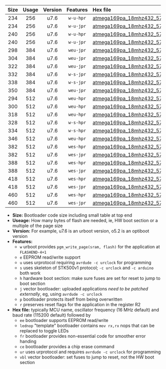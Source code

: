 |Size|Usage|Version|Features|Hex file|
|:-:|:-:|:-:|:-:|:--|
|234|256|u7.6|`w-u-hpr`|[atmega169pa_18mhz432_57600bps_ur.hex](https://raw.githubusercontent.com/stefanrueger/urboot/main/atmega169pa_18mhz432_57600bps_ur.hex)|
|234|256|u7.6|`w-u-jpr`|[atmega169pa_18mhz432_57600bps_ur_vbl.hex](https://raw.githubusercontent.com/stefanrueger/urboot/main/atmega169pa_18mhz432_57600bps_ur_vbl.hex)|
|240|256|u7.6|`w-u-hpr`|[atmega169pa_18mhz432_57600bps_lednop_ur.hex](https://raw.githubusercontent.com/stefanrueger/urboot/main/atmega169pa_18mhz432_57600bps_lednop_ur.hex)|
|240|256|u7.6|`w-u-jpr`|[atmega169pa_18mhz432_57600bps_lednop_ur_vbl.hex](https://raw.githubusercontent.com/stefanrueger/urboot/main/atmega169pa_18mhz432_57600bps_lednop_ur_vbl.hex)|
|298|384|u7.6|`weu-jpr`|[atmega169pa_18mhz432_57600bps_ee_ur_vbl.hex](https://raw.githubusercontent.com/stefanrueger/urboot/main/atmega169pa_18mhz432_57600bps_ee_ur_vbl.hex)|
|304|384|u7.6|`weu-jpr`|[atmega169pa_18mhz432_57600bps_ee_lednop_ur_vbl.hex](https://raw.githubusercontent.com/stefanrueger/urboot/main/atmega169pa_18mhz432_57600bps_ee_lednop_ur_vbl.hex)|
|322|384|u7.6|`weu-jpr`|[atmega169pa_18mhz432_57600bps_ee_lednop_fr_ur_vbl.hex](https://raw.githubusercontent.com/stefanrueger/urboot/main/atmega169pa_18mhz432_57600bps_ee_lednop_fr_ur_vbl.hex)|
|332|384|u7.6|`w-s-jpr`|[atmega169pa_18mhz432_57600bps_vbl.hex](https://raw.githubusercontent.com/stefanrueger/urboot/main/atmega169pa_18mhz432_57600bps_vbl.hex)|
|338|384|u7.6|`w-s-jpr`|[atmega169pa_18mhz432_57600bps_lednop_vbl.hex](https://raw.githubusercontent.com/stefanrueger/urboot/main/atmega169pa_18mhz432_57600bps_lednop_vbl.hex)|
|350|384|u7.6|`weu-jpr`|[atmega169pa_18mhz432_57600bps_ee_lednop_fr_ce_ur_vbl.hex](https://raw.githubusercontent.com/stefanrueger/urboot/main/atmega169pa_18mhz432_57600bps_ee_lednop_fr_ce_ur_vbl.hex)|
|294|512|u7.6|`weu-hpr`|[atmega169pa_18mhz432_57600bps_ee_ur.hex](https://raw.githubusercontent.com/stefanrueger/urboot/main/atmega169pa_18mhz432_57600bps_ee_ur.hex)|
|300|512|u7.6|`weu-hpr`|[atmega169pa_18mhz432_57600bps_ee_lednop_ur.hex](https://raw.githubusercontent.com/stefanrueger/urboot/main/atmega169pa_18mhz432_57600bps_ee_lednop_ur.hex)|
|318|512|u7.6|`weu-hpr`|[atmega169pa_18mhz432_57600bps_ee_lednop_fr_ur.hex](https://raw.githubusercontent.com/stefanrueger/urboot/main/atmega169pa_18mhz432_57600bps_ee_lednop_fr_ur.hex)|
|328|512|u7.6|`w-s-hpr`|[atmega169pa_18mhz432_57600bps.hex](https://raw.githubusercontent.com/stefanrueger/urboot/main/atmega169pa_18mhz432_57600bps.hex)|
|334|512|u7.6|`w-s-hpr`|[atmega169pa_18mhz432_57600bps_lednop.hex](https://raw.githubusercontent.com/stefanrueger/urboot/main/atmega169pa_18mhz432_57600bps_lednop.hex)|
|346|512|u7.6|`weu-hpr`|[atmega169pa_18mhz432_57600bps_ee_lednop_fr_ce_ur.hex](https://raw.githubusercontent.com/stefanrueger/urboot/main/atmega169pa_18mhz432_57600bps_ee_lednop_fr_ce_ur.hex)|
|382|512|u7.6|`wes-hpr`|[atmega169pa_18mhz432_57600bps_ee.hex](https://raw.githubusercontent.com/stefanrueger/urboot/main/atmega169pa_18mhz432_57600bps_ee.hex)|
|382|512|u7.6|`wes-jpr`|[atmega169pa_18mhz432_57600bps_ee_vbl.hex](https://raw.githubusercontent.com/stefanrueger/urboot/main/atmega169pa_18mhz432_57600bps_ee_vbl.hex)|
|388|512|u7.6|`wes-hpr`|[atmega169pa_18mhz432_57600bps_ee_lednop.hex](https://raw.githubusercontent.com/stefanrueger/urboot/main/atmega169pa_18mhz432_57600bps_ee_lednop.hex)|
|388|512|u7.6|`wes-jpr`|[atmega169pa_18mhz432_57600bps_ee_lednop_vbl.hex](https://raw.githubusercontent.com/stefanrueger/urboot/main/atmega169pa_18mhz432_57600bps_ee_lednop_vbl.hex)|
|418|512|u7.6|`wes-hpr`|[atmega169pa_18mhz432_57600bps_ee_lednop_fr.hex](https://raw.githubusercontent.com/stefanrueger/urboot/main/atmega169pa_18mhz432_57600bps_ee_lednop_fr.hex)|
|418|512|u7.6|`wes-jpr`|[atmega169pa_18mhz432_57600bps_ee_lednop_fr_vbl.hex](https://raw.githubusercontent.com/stefanrueger/urboot/main/atmega169pa_18mhz432_57600bps_ee_lednop_fr_vbl.hex)|
|460|512|u7.6|`wes-hpr`|[atmega169pa_18mhz432_57600bps_ee_lednop_fr_ce.hex](https://raw.githubusercontent.com/stefanrueger/urboot/main/atmega169pa_18mhz432_57600bps_ee_lednop_fr_ce.hex)|
|460|512|u7.6|`wes-jpr`|[atmega169pa_18mhz432_57600bps_ee_lednop_fr_ce_vbl.hex](https://raw.githubusercontent.com/stefanrueger/urboot/main/atmega169pa_18mhz432_57600bps_ee_lednop_fr_ce_vbl.hex)|

- **Size:** Bootloader code size including small table at top end
- **Useage:** How many bytes of flash are needed, ie, HW boot section or a multiple of the page size
- **Version:** For example, u7.6 is an urboot version, o5.2 is an optiboot version
- **Features:**
  + `w` urboot provides `pgm_write_page(sram, flash)` for the application at `FLASHEND-4+1`
  + `e` EEPROM read/write support
  + `u` uses urprotocol requiring `avrdude -c urclock` for programming
  + `s` uses skeleton of STK500v1 protocol; `-c urclock` and `-c arduino` both work
  + `h` hardware boot section: make sure fuses are set for reset to jump to boot section
  + `j` vector bootloader: uploaded applications *need to be patched externally*, eg, using `avrdude -c urclock`
  + `p` bootloader protects itself from being overwritten
  + `r` preserves reset flags for the application in the register R2
- **Hex file:** typically MCU name, oscillator frequency (16 MHz default) and baud rate (115200 default) followed by
  + `ee` bootloader supports EEPROM read/write
  + `lednop` "template" bootloader contains `mov rx,rx` nops that can be replaced to toggle LEDs
  + `fr` bootloader provides non-essential code for smoother error handing
  + `ce` bootloader provides a chip erase command
  + `ur` uses urprotocol and requires `avrdude -c urclock` for programming
  + `vbl` vector bootloader: set fuses to jump to reset, not the HW boot section
